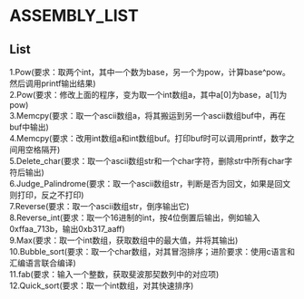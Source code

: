 # ASSEMBLY_LIST
## List
1.Pow(要求：取两个int，其中一个数为base，另一个为pow，计算base^pow。然后调用printf输出结果)  
2.Pow(要求：修改上面的程序，变为取一个int数组a，其中a[0]为base，a[1]为pow)   
3.Memcpy(要求：取一个ascii数组a，将其搬运到另一个ascii数组buf中，再在buf中输出)   
4.Memcpy(要求：改用int数组a和int数组buf。打印buf时可以调用printf，数字之间用空格隔开)  
5.Delete_char(要求：取一个ascii数组str和一个char字符，删除str中所有char字符后输出)  
6.Judge_Palindrome(要求：取一个ascii数组str，判断是否为回文，如果是回文则打印，反之不打印)  
7.Reverse(要求：取一个ascii数组str，倒序输出它)  
8.Reverse_int(要求：取一个16进制的int，按4位倒置后输出，例如输入0xffaa_713b，输出0xb317_aaff)   
9.Max(要求：取一个int数组，获取数组中的最大值，并将其输出)  
10.Bubble_sort(要求：取一个char数组，对其冒泡排序；进阶要求：使用c语言和汇编语言联合编译)  
11.fab(要求：输入一个整数，获取斐波那契数列中的对应项)  
12.Quick_sort(要求：取一个int数组，对其快速排序)  
